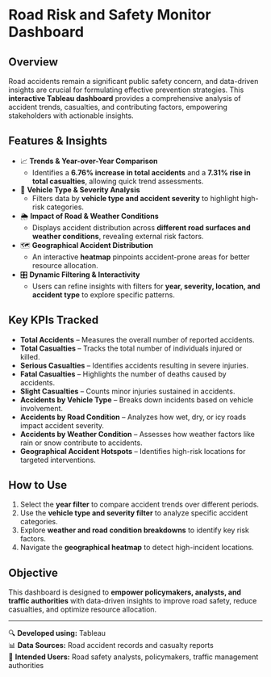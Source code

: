 # Road Risk and Safety Monitor Dashboard

## Overview  
Road accidents remain a significant public safety concern, and data-driven insights are crucial for formulating effective prevention strategies. This **interactive Tableau dashboard** provides a comprehensive analysis of accident trends, casualties, and contributing factors, empowering stakeholders with actionable insights.  

## Features & Insights  
- 📈 **Trends & Year-over-Year Comparison**  
  - Identifies a **6.76% increase in total accidents** and a **7.31% rise in total casualties**, allowing quick trend assessments.  
- 🚗 **Vehicle Type & Severity Analysis**  
  - Filters data by **vehicle type and accident severity** to highlight high-risk categories.  
- 🌦 **Impact of Road & Weather Conditions**  
  - Displays accident distribution across **different road surfaces and weather conditions**, revealing external risk factors.  
- 🗺 **Geographical Accident Distribution**  
  - An interactive **heatmap** pinpoints accident-prone areas for better resource allocation.  
- 🎛 **Dynamic Filtering & Interactivity**  
  - Users can refine insights with filters for **year, severity, location, and accident type** to explore specific patterns.  

## Key KPIs Tracked  
- **Total Accidents** – Measures the overall number of reported accidents.  
- **Total Casualties** – Tracks the total number of individuals injured or killed.  
- **Serious Casualties** – Identifies accidents resulting in severe injuries.  
- **Fatal Casualties** – Highlights the number of deaths caused by accidents.  
- **Slight Casualties** – Counts minor injuries sustained in accidents.  
- **Accidents by Vehicle Type** – Breaks down incidents based on vehicle involvement.  
- **Accidents by Road Condition** – Analyzes how wet, dry, or icy roads impact accident severity.  
- **Accidents by Weather Condition** – Assesses how weather factors like rain or snow contribute to accidents.  
- **Geographical Accident Hotspots** – Identifies high-risk locations for targeted interventions.  

## How to Use  
1. Select the **year filter** to compare accident trends over different periods.  
2. Use the **vehicle type and severity filter** to analyze specific accident categories.  
3. Explore **weather and road condition breakdowns** to identify key risk factors.  
4. Navigate the **geographical heatmap** to detect high-incident locations.  

## Objective  
This dashboard is designed to **empower policymakers, analysts, and traffic authorities** with data-driven insights to improve road safety, reduce casualties, and optimize resource allocation.  

---

🔍 **Developed using:** Tableau  
📊 **Data Sources:** Road accident records and casualty reports  
📌 **Intended Users:** Road safety analysts, policymakers, traffic management authorities  
